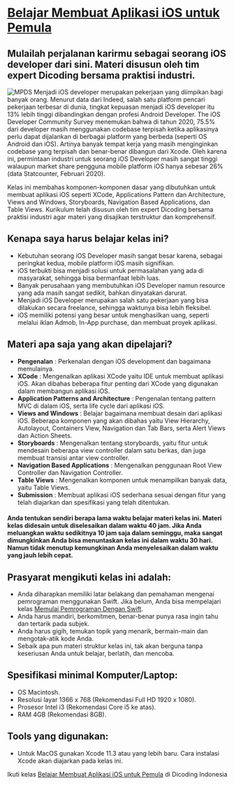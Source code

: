 # [Belajar Membuat Aplikasi iOS untuk Pemula](https://www.dicoding.com/academies/171)
## Mulailah perjalanan karirmu sebagai seorang iOS developer dari sini. Materi disusun oleh tim expert Dicoding bersama praktisi industri.
![MPDS](https://dicodingacademy.blob.core.windows.net/academies/2020032412082564a8111ba93ff5df6b7d60c2af357bc3.png)
Menjadi iOS developer merupakan pekerjaan yang diimpikan bagi banyak orang. Menurut data dari Indeed, salah satu platform pencari pekerjaan terbesar di dunia, tingkat kepuasan menjadi iOS developer itu 13% lebih tinggi dibandingkan dengan profesi Android Developer. The iOS Developer Community Survey menemukan bahwa di tahun 2020, 75.5% dari developer masih menggunakan codebase terpisah ketika aplikasinya perlu dapat dijalankan di berbagai platform yang berbeda (seperti OS Android dan iOS). Artinya banyak tempat kerja yang masih menginginkan codebase yang terpisah dan benar-benar dibangun dari Xcode. Oleh karena ini, permintaan industri untuk seorang iOS Developer masih sangat tinggi walaupun market share pengguna mobile platform iOS hanya sebesar 26% (data Statcounter, Februari 2020).

Kelas ini membahas komponen-komponen dasar yang dibutuhkan untuk membuat aplikasi iOS seperti XCode, Applications Pattern dan Architecture, Views and Windows, Storyboards, Navigation Based Applications, dan Table Views. Kurikulum telah disusun oleh tim expert Dicoding bersama praktisi industri agar materi yang disajikan terstruktur dan komprehensif.

## Kenapa saya harus belajar kelas ini?
- Kebutuhan seorang iOS Developer masih sangat besar karena, sebagai peringkat kedua, mobile platform iOS masih signifikan.
- iOS terbukti bisa menjadi solusi untuk permasalahan yang ada di masyarakat, sehingga bisa bermanfaat lebih luas.
- Banyak perusahaan yang membutuhkan iOS Developer namun resource yang ada masih sangat sedikit, bahkan dinyatakan darurat.
- Menjadi iOS Developer merupakan salah satu pekerjaan yang bisa dilakukan secara freelance, sehingga waktunya bisa lebih fleksibel.
- iOS memiliki potensi yang besar untuk menghasilkan uang, seperti melalui iklan Admob, In-App purchase, dan membuat proyek aplikasi.

## Materi apa saja yang akan dipelajari?
- **Pengenalan** : Perkenalan dengan iOS development dan bagaimana memulainya.
- **XCode** : Mengenalkan aplikasi XCode yaitu IDE untuk membuat aplikasi iOS. Akan dibahas beberapa fitur penting dari XCode yang digunakan dalam membangun aplikasi iOS.
- **Application Patterns and Architecture** : Pengenalan tentang pattern MVC di dalam iOS, serta life cycle dari aplikasi iOS.
- **Views and Windows** : Belajar bagaimana membuat desain dari aplikasi iOS. Beberapa komponen yang akan dibahas yaitu View Hierarchy, Autolayout, Containers View, Navigation dan Tab Bars, serta Alert Views dan Action Sheets.
- **Storyboards** : Mengenalkan tentang storyboards, yaitu fitur untuk mendesain beberapa view controller dalam satu berkas, dan juga membuat transisi antar view controller.
- **Navigation Based Applications** : Mengenalkan penggunaan Root View Controller dan Navigation Controller.
- **Table Views** : Mengenalkan komponen untuk menampilkan banyak data, yaitu Table Views.
- **Submission** : Membuat aplikasi iOS sederhana sesuai dengan fitur yang telah diajarkan dan spesifikasi yang telah ditentukan.
#### Anda tentukan sendiri berapa lama waktu belajar materi kelas ini. Materi kelas didesain untuk diselesaikan dalam waktu 40 jam. Jika Anda meluangkan waktu sedikitnya 10 jam saja dalam seminggu, maka sangat dimungkinkan Anda bisa menuntaskan kelas ini dalam waktu 30 hari. Namun tidak menutup kemungkinan Anda menyelesaikan dalam waktu yang jauh lebih cepat.

## Prasyarat mengikuti kelas ini adalah:
- Anda diharapkan memiliki latar belakang dan pemahaman mengenai pemrograman menggunakan Swift. Jika belum, Anda bisa mempelajari kelas [Memulai Pemrograman Dengan Swift](https://www.dicoding.com/academies/145/).
- Anda harus mandiri, berkomitmen, benar-benar punya rasa ingin tahu dan tertarik pada subjek.
- Anda harus gigih, temukan topik yang menarik, bermain-main dan mengotak-atik kode Anda.
- Sebaik apa pun materi struktur kelas ini, tak akan berguna tanpa keseriusan Anda untuk belajar, berlatih, dan mencoba.


## Spesifikasi minimal Komputer/Laptop:
- OS Macintosh.
- Resolusi layar 1366 x 768 (Rekomendasi Full HD 1920 x 1080).
- Prosesor Intel i3 (Rekomendasi Core i5 ke atas).
- RAM 4GB (Rekomendasi 8GB).

## Tools yang digunakan:
- Untuk MacOS gunakan Xcode 11.3 atau yang lebih baru. Cara instalasi Xcode akan diajarkan pada kelas ini.

Ikuti kelas [Belajar Membuat Aplikasi iOS untuk Pemula](https://www.dicoding.com/academies/171) di Dicoding Indonesia
